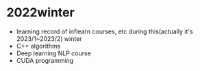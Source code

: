 # 2022winter
- learning record of inflearn courses, etc during this(actually it's 2023/1~2023/2) winter
- C++ algorithms
- Deep learning NLP course
- CUDA programming
